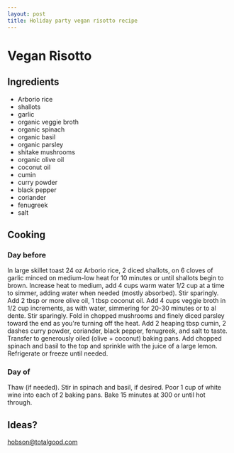 ```yaml
---
layout: post
title: Holiday party vegan risotto recipe
---
```

# Vegan Risotto

## Ingredients

- Arborio rice
- shallots
- garlic
- organic veggie broth
- organic spinach
- organic basil
- organic parsley
- shitake mushrooms
- organic olive oil
- coconut oil
- cumin
- curry powder
- black pepper
- coriander
- fenugreek
- salt

## Cooking

### Day before

In large skillet toast 24 oz Arborio rice, 2 diced shallots, on 6 cloves of garlic minced on medium-low heat for 10 minutes or until shallots begin to brown.
Increase heat to medium, add 4 cups warm water 1/2 cup at a time to simmer, adding water when needed (mostly absorbed). Stir sparingly.
Add 2 tbsp or more olive oil, 1 tbsp coconut oil.
Add 4 cups veggie broth in 1/2 cup increments, as with water, simmering for 20-30 minutes or to al dente. Stir sparingly.
Fold in chopped mushrooms and finely diced parsley toward the end as you're turning off the heat.
Add 2 heaping tbsp cumin, 2 dashes curry powder, coriander, black pepper, fenugreek, and salt to taste.
Transfer to generously oiled (olive + coconut) baking pans.
Add chopped spinach and basil to the top and sprinkle with the juice of a large lemon.
Refrigerate or freeze until needed.

### Day of

Thaw (if needed).
Stir in spinach and basil, if desired.
Poor 1 cup of white wine into each of 2 baking pans.
Bake 15 minutes at 300 or until hot through.

## Ideas?

hobson@totalgood.com
